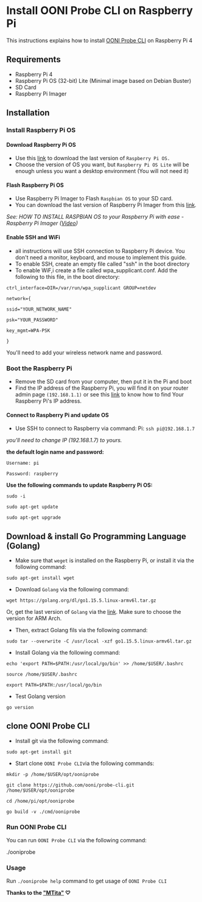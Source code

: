 # Install OONI Probe CLI on Raspberry Pi

This instructions explains how to install [OONI Probe CLI](https://github.com/ooni/probe-cli) on Raspberry Pi 4

## Requirements

- Raspberry Pi 4
- Raspberry Pi OS (32-bit) Lite (Minimal image based on Debian Buster)
- SD Card
- Raspberry Pi Imager

## Installation

### Install Raspberry Pi OS

#### Download Raspberry Pi OS

- Use this [link](https://www.raspberrypi.org/software/operating-systems/) to download the last version of `Raspberry Pi OS.`
- Choose the version of OS you want, but `Raspberry Pi OS Lite` will be enough unless you want a desktop environment (You will not need it)

#### Flash Raspberry Pi OS

- Use Raspberry Pi Imager to Flash `Raspbian OS` to your SD card.
- You can download the last version of Raspberry Pi Imager from this [link](https://www.raspberrypi.org/software/).

*See: HOW TO INSTALL RASPBIAN OS to your Raspberry Pi with ease - Raspberry Pi Imager ([Video](https://www.youtube.com/watch?v=J024soVgEeM))*
#### Enable SSH and WiFi

- all instructions will use SSH connection to Raspberry Pi device. You don't need a monitor, keyboard, and mouse to implement this guide.
- To enable SSH, create an empty file called "ssh" in the boot directory
- To enable WiF,i create a file called wpa_supplicant.conf. Add the following to this file, in the boot directory:

`ctrl_interface=DIR=/var/run/wpa_supplicant GROUP=netdev`

 

`network={`

 

`ssid="YOUR_NETWORK_NAME"`

 

`psk="YOUR_PASSWORD"`

 

`key_mgmt=WPA-PSK`

 

`}`

You'll need to add your wireless network name and password.

### Boot the Raspberry Pi

- Remove the SD card from your computer, then put it in the Pi and boot
- Find the IP address of the Raspberry Pi, you will find it on your router admin page `(192.168.1.1)` or see this [link](https://howchoo.com/pi/find-your-raspberry-pis-ip-address) to know how to find Your Raspberry Pi's IP address.

#### Connect to Raspberry Pi and update OS

- Use SSH to connect to Raspberry via command: Pi: `ssh pi@192.168.1.7`

*you'll need to change IP (192.168.1.7)  to yours.*

**the default login name and password:**

`Username: pi`

`Password: raspberry`

**Use the following commands to update Raspberry Pi OS:**

`sudo -i`

 
`sudo apt-get update`

 

`sudo apt-get upgrade`

## Download & install Go Programming Language (Golang)

- Make sure that `weget` is installed on the Raspberry Pi, or install it via the following command:

`sudo apt-get install wget`
- Download `Golang` via the following command:

`wget https://golang.org/dl/go1.15.5.linux-armv6l.tar.gz`

Or, get the last version of `Golang` via the [link](https://golang.org/dl/). Make sure to choose the version for ARM Arch.

- Then, extract Golang fils via the following command:

`sudo tar --overwrite -C /usr/local -xzf go1.15.5.linux-armv6l.tar.gz`
- Install Golang via the following command:

`echo 'export PATH=$PATH:/usr/local/go/bin' >> /home/$USER/.bashrc`

 

`source /home/$USER/.bashrc`

 

`export PATH=$PATH:/usr/local/go/bin`
- Test Golang version

`go version`
## clone OONI Probe CLI

- Install git via the following command:

`sudo apt-get install git`
- Start clone ` OONI Probe CLI `via the following commands:

`mkdir -p /home/$USER/opt/ooniprobe`

 

`git clone https://github.com/ooni/probe-cli.git /home/$USER/opt/ooniprobe`

 

`cd /home/pi/opt/ooniprobe`

 

`go build -v ./cmd/ooniprobe`
### Run  OONI Probe CLI

You can run `OONI Probe CLI` via the following command:

./ooniprobe

### Usage

Run `./ooniprobe help` command to get usage of `OONI Probe CLI`

**Thanks to the ["MTita"](https://github.com/mdtita) ♡**
